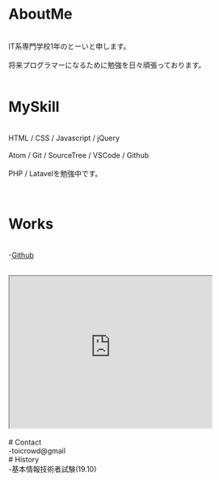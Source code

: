 # AboutMe
<br>IT系専門学校1年のとーいと申します。<br><br>
将来プログラマーになるために勉強を日々頑張っております。     
<br>
# MySkill
<br>HTML / CSS / Javascript / jQuery<br><br>
Atom / Git / SourceTree / VSCode / Github<br><br>
PHP / Latavelを勉強中です。<br><br>
<br>
# Works
<br>-[Github](http://github.com/toi-s)<br><br>
<iframe src="https://www.openprocessing.org/sketch/836040/embed/" width="400" height="300"></iframe><br>
<br>
# Contact 
<br>-toicrowd@gmail    
<br>
# History
<br>-基本情報技術者試験(19.10)

<br>
